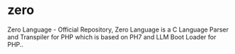 # zero
Zero Language - Official Repository, Zero Language is a C Language Parser and Transpiler for PHP which is based on PH7 and LLM Boot Loader for PHP..
